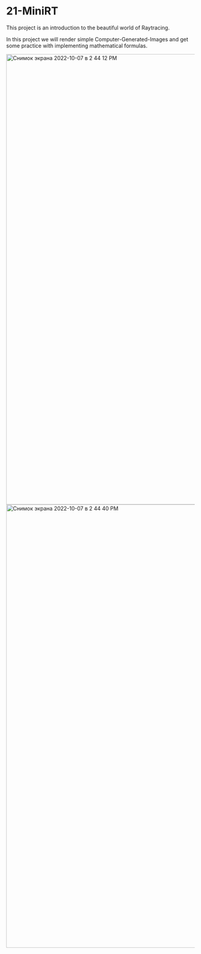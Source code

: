 # 21-MiniRT

This project is an introduction to the beautiful world of Raytracing.

In this project we will render simple Computer-Generated-Images and get some practice with implementing mathematical formulas.

<img width="1201" alt="Снимок экрана 2022-10-07 в 2 44 12 PM" src="https://user-images.githubusercontent.com/84127497/194545779-7c827e98-ddc2-47cf-967a-d7ad4bcec32c.png">
<img width="1182" alt="Снимок экрана 2022-10-07 в 2 44 40 PM" src="https://user-images.githubusercontent.com/84127497/194545780-280d04c5-8916-4de3-a59a-39e52f722fad.png">
